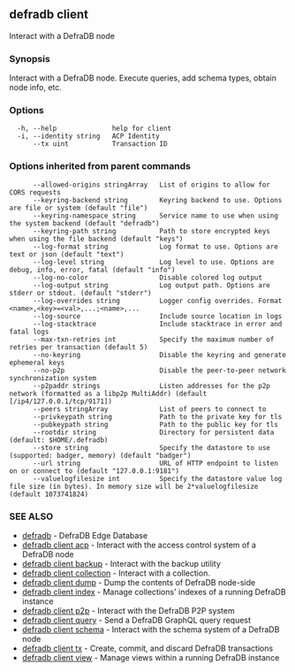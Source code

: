 ## defradb client

Interact with a DefraDB node

### Synopsis

Interact with a DefraDB node.
Execute queries, add schema types, obtain node info, etc.

### Options

```
  -h, --help              help for client
  -i, --identity string   ACP Identity
      --tx uint           Transaction ID
```

### Options inherited from parent commands

```
      --allowed-origins stringArray   List of origins to allow for CORS requests
      --keyring-backend string        Keyring backend to use. Options are file or system (default "file")
      --keyring-namespace string      Service name to use when using the system backend (default "defradb")
      --keyring-path string           Path to store encrypted keys when using the file backend (default "keys")
      --log-format string             Log format to use. Options are text or json (default "text")
      --log-level string              Log level to use. Options are debug, info, error, fatal (default "info")
      --log-no-color                  Disable colored log output
      --log-output string             Log output path. Options are stderr or stdout. (default "stderr")
      --log-overrides string          Logger config overrides. Format <name>,<key>=<val>,...;<name>,...
      --log-source                    Include source location in logs
      --log-stacktrace                Include stacktrace in error and fatal logs
      --max-txn-retries int           Specify the maximum number of retries per transaction (default 5)
      --no-keyring                    Disable the keyring and generate ephemeral keys
      --no-p2p                        Disable the peer-to-peer network synchronization system
      --p2paddr strings               Listen addresses for the p2p network (formatted as a libp2p MultiAddr) (default [/ip4/127.0.0.1/tcp/9171])
      --peers stringArray             List of peers to connect to
      --privkeypath string            Path to the private key for tls
      --pubkeypath string             Path to the public key for tls
      --rootdir string                Directory for persistent data (default: $HOME/.defradb)
      --store string                  Specify the datastore to use (supported: badger, memory) (default "badger")
      --url string                    URL of HTTP endpoint to listen on or connect to (default "127.0.0.1:9181")
      --valuelogfilesize int          Specify the datastore value log file size (in bytes). In memory size will be 2*valuelogfilesize (default 1073741824)
```

### SEE ALSO

* [defradb](defradb.md)	 - DefraDB Edge Database
* [defradb client acp](defradb_client_acp.md)	 - Interact with the access control system of a DefraDB node
* [defradb client backup](defradb_client_backup.md)	 - Interact with the backup utility
* [defradb client collection](defradb_client_collection.md)	 - Interact with a collection.
* [defradb client dump](defradb_client_dump.md)	 - Dump the contents of DefraDB node-side
* [defradb client index](defradb_client_index.md)	 - Manage collections' indexes of a running DefraDB instance
* [defradb client p2p](defradb_client_p2p.md)	 - Interact with the DefraDB P2P system
* [defradb client query](defradb_client_query.md)	 - Send a DefraDB GraphQL query request
* [defradb client schema](defradb_client_schema.md)	 - Interact with the schema system of a DefraDB node
* [defradb client tx](defradb_client_tx.md)	 - Create, commit, and discard DefraDB transactions
* [defradb client view](defradb_client_view.md)	 - Manage views within a running DefraDB instance

